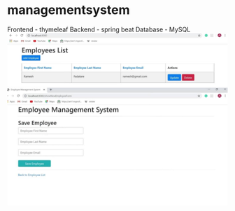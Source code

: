 # managementsystem
Frontend - thymeleaf
Backend - spring beat
Database - MySQL
![Site](static/Screen1.jpeg)
![Site](static/screen2.jpeg)
